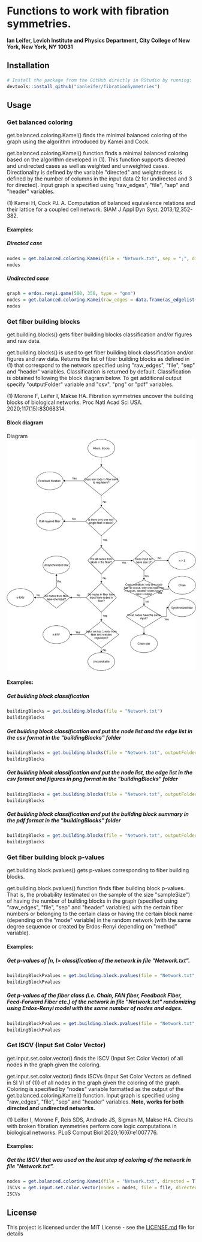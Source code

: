 # Functions to work with fibration symmetries.

**Ian Leifer, Levich Institute and Physics Department, City College of New York, New York, NY 10031**

## Installation

```r
# Install the package from the GitHub directly in RStudio by running:
devtools::install_github("ianleifer/fibrationSymmetries")
```

## Usage

### Get balanced coloring
get.balanced.coloring.Kamei() finds the minimal balanced coloring of the graph using the algorithm introduced by Kamei and Cock.

get.balanced.coloring.Kamei() function finds a minimal balanced coloring based on the algorithm developed in (1). This function supports directed and undirected cases as well as weighted and unweighted cases. Directionality is defined by the variable "directed" and weightedness is defined by the number of columns in the input data (2 for undirected and 3 for directed). Input graph is specified using "raw_edges", "file", "sep" and "header" variables.

(1) Kamei H, Cock PJ. A. Computation of balanced equivalence relations and their lattice for a coupled cell network. SIAM J Appl Dyn Syst. 2013;12,352-382.

#### Examples:
##### Directed case
```r
nodes = get.balanced.coloring.Kamei(file = "Network.txt", sep = ";", directed = T)
nodes
```

##### Undirected case
```r
graph = erdos.renyi.game(500, 350, type = "gnm")
nodes = get.balanced.coloring.Kamei(raw_edges = data.frame(as_edgelist(graph)))
nodes
```

### Get fiber building blocks

get.building.blocks()	gets fiber building blocks classification and/or figures and raw data. 

get.building.blocks() is used to get fiber building block classification and/or figures and raw data. Returns the list of fiber building blocks as defined in (1) that correspond to the network specified using "raw_edges", "file", "sep" and "header" variables. Classification is returned by default. Classification is obtained following the block diagram below. To get additional output specify "outputFolder" variable and "csv", "png" or "pdf" variables.

(1) Morone F, Leifer I, Makse HA. Fibration symmetries uncover the building blocks of biological networks. Proc Natl Acad Sci USA. 2020;117(15):83068314.

#### Block diagram
Diagram
![Block diagram](blockClassification.png)

#### Examples:

##### Get building block classification
```r
buildingBlocks = get.building.blocks(file = "Network.txt")
buildingBlocks
```

##### Get building block classification and put the node list and the edge list in the csv format in the "buildingBlocks" folder
```r
buildingBlocks = get.building.blocks(file = "Network.txt", outputFolder = "buildingBlocks", csv = T)
buildingBlocks
```

##### Get building block classification and put the node list, the edge list in the csv format and figures in png format in the "buildingBlocks" folder
```r
buildingBlocks = get.building.blocks(file = "Network.txt", outputFolder = "buildingBlocks", csv = T, png = T)
buildingBlocks
```

##### Get building block classification and put the building block summary in the pdf format in the "buildingBlocks" folder
```r
buildingBlocks = get.building.blocks(file = "Network.txt", outputFolder = "buildingBlocks", pdf = T)
buildingBlocks
```

### Get fiber building block p-values

get.building.block.pvalues() gets p-values corresponding to fiber building blocks.

get.building.block.pvalues() function finds fiber building block p-values. That is, the probability (estimated on the sample of the size "sampleSize") of having the number of building blocks in the graph (specified using "raw_edges", "file", "sep" and "header" variables) with the certain fiber numbers or belonging to the certain class or having the certain block name (depending on the "mode" variable) in the random network (with the same degree sequence or created by Erdos-Renyi depending on "method" variable).

#### Examples:

##### Get p-values of |n, l> classification of the network in file "Network.txt".
```r
buildingBlockPvalues = get.building.block.pvalues(file = "Network.txt", sampleSize = 1000, mode = "nl", method = "degreeSequence")
buildingBlockPvalues
```

##### Get p-values of the fiber class (i.e. Chain, FAN fiber, Feedback Fiber, Feed-Forward Fiber etc.) of the network in file "Network.txt" randomizing using Erdos-Renyi model with the same number of nodes and edges.
```r
buildingBlockPvalues = get.building.block.pvalues(file = "Network.txt", sampleSize = 1000, mode = "Class", method = "erdosrenyi")
buildingBlockPvalues
```

### Get ISCV (Input Set Color Vector)
get.input.set.color.vector() finds the ISCV (Input Set Color Vector) of all nodes in the graph given the coloring.

get.input.set.color.vector() finds ISCVs (Input Set Color Vectors as defined in SI VI of (1)) of all nodes in the graph given the coloring of the graph. Coloring is specified by "nodes" variable formatted as the output of the get.balanced.coloring.Kamei() function. Input graph is specified using "raw_edges", "file", "sep" and "header" variables. **Note, works for both directed and undirected networks.**

(1) Leifer I, Morone F, Reis SDS, Andrade JS, Sigman M, Makse HA. Circuits with broken fibration symmetries perform core logic computations in biological networks. PLoS Comput Biol 2020;16(6):e1007776.

#### Examples:

##### Get the ISCV that was used on the last step of coloring of the network in file "Network.txt".
```r
nodes = get.balanced.coloring.Kamei(file = "Network.txt", directed = T)
ISCVs = get.input.set.color.vector(nodes = nodes, file = file, directed = T)
ISCVs
```

## License

This project is licensed under the MIT License - see the [LICENSE.md](LICENSE.md) file for details
